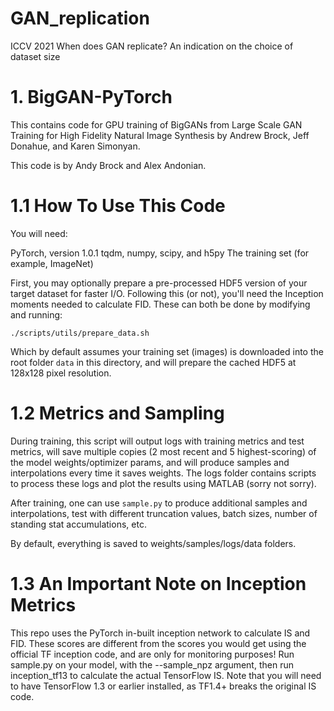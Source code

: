 # GAN_replication
ICCV 2021 When does GAN replicate? An indication on the choice of dataset size

# 1. BigGAN-PyTorch
This contains code for GPU training of BigGANs from Large Scale GAN Training for High Fidelity Natural Image Synthesis by Andrew Brock, Jeff Donahue, and Karen Simonyan.

This code is by Andy Brock and Alex Andonian.

# 1.1 How To Use This Code
You will need:

PyTorch, version 1.0.1
tqdm, numpy, scipy, and h5py
The training set (for example, ImageNet)

First, you may optionally prepare a pre-processed HDF5 version of your target dataset for faster I/O. Following this (or not), you'll need the Inception moments needed to calculate FID. These can both be done by modifying and running:
```
./scripts/utils/prepare_data.sh
```
Which by default assumes your training set (images) is downloaded into the root folder ```data``` in this directory, and will prepare the cached HDF5 at 128x128 pixel resolution.

# 1.2 Metrics and Sampling
During training, this script will output logs with training metrics and test metrics, will save multiple copies (2 most recent and 5 highest-scoring) of the model weights/optimizer params, and will produce samples and interpolations every time it saves weights. The logs folder contains scripts to process these logs and plot the results using MATLAB (sorry not sorry).

After training, one can use ```sample.py``` to produce additional samples and interpolations, test with different truncation values, batch sizes, number of standing stat accumulations, etc. 

By default, everything is saved to weights/samples/logs/data folders.

# 1.3 An Important Note on Inception Metrics

This repo uses the PyTorch in-built inception network to calculate IS and FID. These scores are different from the scores you would get using the official TF inception code, and are only for monitoring purposes! Run sample.py on your model, with the --sample_npz argument, then run inception_tf13 to calculate the actual TensorFlow IS. Note that you will need to have TensorFlow 1.3 or earlier installed, as TF1.4+ breaks the original IS code.






